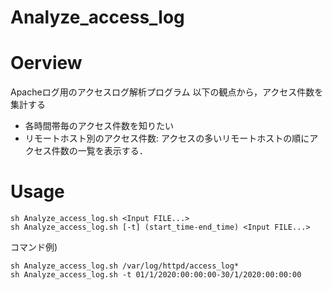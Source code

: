
Analyze_access_log
=======================

Oerview
=========================

Apacheログ用のアクセスログ解析プログラム
以下の観点から，アクセス件数を集計する
- 各時間帯毎のアクセス件数を知りたい
- リモートホスト別のアクセス件数:
アクセスの多いリモートホストの順にアクセス件数の一覧を表示する．

Usage
===========================

~~~
sh Analyze_access_log.sh <Input FILE...>
sh Analyze_access_log.sh [-t] (start_time-end_time) <Input FILE...>
~~~

コマンド例)

~~~
sh Analyze_access_log.sh /var/log/httpd/access_log*
sh Analyze_access_log.sh -t 01/1/2020:00:00:00-30/1/2020:00:00:00
~~~
